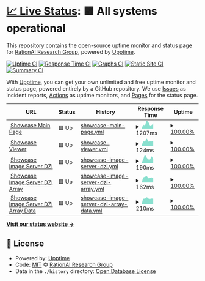 # [📈 Live Status](https://rationai-vis.ics.muni.cz): <!--live status--> **🟩 All systems operational**

This repository contains the open-source uptime monitor and status page for [RationAI Research Group](https://rationai-vis.ics.muni.cz), powered by [Upptime](https://github.com/upptime/upptime).

[![Uptime CI](https://github.com/RationAI/demo-uptime/workflows/Uptime%20CI/badge.svg)](https://github.com/RationAI/demo-uptime/actions?query=workflow%3A%22Uptime+CI%22)
[![Response Time CI](https://github.com/RationAI/demo-uptime/workflows/Response%20Time%20CI/badge.svg)](https://github.com/RationAI/demo-uptime/actions?query=workflow%3A%22Response+Time+CI%22)
[![Graphs CI](https://github.com/RationAI/demo-uptime/workflows/Graphs%20CI/badge.svg)](https://github.com/RationAI/demo-uptime/actions?query=workflow%3A%22Graphs+CI%22)
[![Static Site CI](https://github.com/RationAI/demo-uptime/workflows/Static%20Site%20CI/badge.svg)](https://github.com/RationAI/demo-uptime/actions?query=workflow%3A%22Static+Site+CI%22)
[![Summary CI](https://github.com/RationAI/demo-uptime/workflows/Summary%20CI/badge.svg)](https://github.com/RationAI/demo-uptime/actions?query=workflow%3A%22Summary+CI%22)

With [Upptime](https://upptime.js.org), you can get your own unlimited and free uptime monitor and status page, powered entirely by a GitHub repository. We use [Issues](https://github.com/RationAI/demo-uptime/issues) as incident reports, [Actions](https://github.com/RationAI/demo-uptime/actions) as uptime monitors, and [Pages](https://rationai-vis.ics.muni.cz) for the status page.

<!--start: status pages-->
<!-- This summary is generated by Upptime (https://github.com/upptime/upptime) -->
<!-- Do not edit this manually, your changes will be overwritten -->
<!-- prettier-ignore -->
| URL | Status | History | Response Time | Uptime |
| --- | ------ | ------- | ------------- | ------ |
| <img alt="" src="https://icons.duckduckgo.com/ip3/rationai-vis.ics.muni.cz.ico" height="13"> [Showcase Main Page](https://rationai-vis.ics.muni.cz/visualization-demo/showcase.php) | 🟩 Up | [showcase-main-page.yml](https://github.com/RationAI/demo-uptime/commits/HEAD/history/showcase-main-page.yml) | <details><summary><img alt="Response time graph" src="./graphs/showcase-main-page/response-time-week.png" height="20"> 1207ms</summary><br><a href="https://RationAI.github.io/demo-uptime/history/showcase-main-page"><img alt="Response time 1198" src="https://img.shields.io/endpoint?url=https%3A%2F%2Fraw.githubusercontent.com%2FRationAI%2Fdemo-uptime%2FHEAD%2Fapi%2Fshowcase-main-page%2Fresponse-time.json"></a><br><a href="https://RationAI.github.io/demo-uptime/history/showcase-main-page"><img alt="24-hour response time 1345" src="https://img.shields.io/endpoint?url=https%3A%2F%2Fraw.githubusercontent.com%2FRationAI%2Fdemo-uptime%2FHEAD%2Fapi%2Fshowcase-main-page%2Fresponse-time-day.json"></a><br><a href="https://RationAI.github.io/demo-uptime/history/showcase-main-page"><img alt="7-day response time 1207" src="https://img.shields.io/endpoint?url=https%3A%2F%2Fraw.githubusercontent.com%2FRationAI%2Fdemo-uptime%2FHEAD%2Fapi%2Fshowcase-main-page%2Fresponse-time-week.json"></a><br><a href="https://RationAI.github.io/demo-uptime/history/showcase-main-page"><img alt="30-day response time 1365" src="https://img.shields.io/endpoint?url=https%3A%2F%2Fraw.githubusercontent.com%2FRationAI%2Fdemo-uptime%2FHEAD%2Fapi%2Fshowcase-main-page%2Fresponse-time-month.json"></a><br><a href="https://RationAI.github.io/demo-uptime/history/showcase-main-page"><img alt="1-year response time 1198" src="https://img.shields.io/endpoint?url=https%3A%2F%2Fraw.githubusercontent.com%2FRationAI%2Fdemo-uptime%2FHEAD%2Fapi%2Fshowcase-main-page%2Fresponse-time-year.json"></a></details> | <details><summary><a href="https://RationAI.github.io/demo-uptime/history/showcase-main-page">100.00%</a></summary><a href="https://RationAI.github.io/demo-uptime/history/showcase-main-page"><img alt="All-time uptime 99.96%" src="https://img.shields.io/endpoint?url=https%3A%2F%2Fraw.githubusercontent.com%2FRationAI%2Fdemo-uptime%2FHEAD%2Fapi%2Fshowcase-main-page%2Fuptime.json"></a><br><a href="https://RationAI.github.io/demo-uptime/history/showcase-main-page"><img alt="24-hour uptime 100.00%" src="https://img.shields.io/endpoint?url=https%3A%2F%2Fraw.githubusercontent.com%2FRationAI%2Fdemo-uptime%2FHEAD%2Fapi%2Fshowcase-main-page%2Fuptime-day.json"></a><br><a href="https://RationAI.github.io/demo-uptime/history/showcase-main-page"><img alt="7-day uptime 100.00%" src="https://img.shields.io/endpoint?url=https%3A%2F%2Fraw.githubusercontent.com%2FRationAI%2Fdemo-uptime%2FHEAD%2Fapi%2Fshowcase-main-page%2Fuptime-week.json"></a><br><a href="https://RationAI.github.io/demo-uptime/history/showcase-main-page"><img alt="30-day uptime 100.00%" src="https://img.shields.io/endpoint?url=https%3A%2F%2Fraw.githubusercontent.com%2FRationAI%2Fdemo-uptime%2FHEAD%2Fapi%2Fshowcase-main-page%2Fuptime-month.json"></a><br><a href="https://RationAI.github.io/demo-uptime/history/showcase-main-page"><img alt="1-year uptime 99.96%" src="https://img.shields.io/endpoint?url=https%3A%2F%2Fraw.githubusercontent.com%2FRationAI%2Fdemo-uptime%2FHEAD%2Fapi%2Fshowcase-main-page%2Fuptime-year.json"></a></details>
| <img alt="" src="https://icons.duckduckgo.com/ip3/rationai-vis.ics.muni.cz.ico" height="13"> [Showcase Viewer](https://rationai-vis.ics.muni.cz/visualization-demo/client/redirect.php#%7B%22params%22%3A%7B%22bypassCookies%22%3Afalse%7D%2C%22meta%22%3A%7B%7D%2C%22data%22%3A%5B%22CancerDetection%2Ftissue.tif%22%2C%22CancerDetection%2Fannotation.tif%22%2C%22CancerDetection%2Fprobability.tif%22%2C%22CancerDetection%2Fexplainability.tif%22%5D%2C%22background%22%3A%5B%7B%22dataReference%22%3A0%7D%5D%2C%22visualizations%22%3A%5B%7B%22name%22%3A%22Automated%20cancer%20detection%22%2C%22shaders%22%3A%7B%22probability%22%3A%7B%22name%22%3A%22Probability%20Layer%22%2C%22type%22%3A%22heatmap%22%2C%22visible%22%3A1%2C%22dataReferences%22%3A%5B2%5D%2C%22params%22%3A%7B%22color%22%3A%22%23fff705%22%7D%2C%22index%22%3A0%2C%22cache%22%3A%7B%22heatmap%22%3A%7B%7D%7D%2C%22rendering%22%3Atrue%7D%2C%22explainability%22%3A%7B%22name%22%3A%22Explainability%20Layer%22%2C%22type%22%3A%22bipolar-heatmap%22%2C%22visible%22%3A1%2C%22dataReferences%22%3A%5B3%5D%2C%22params%22%3A%7B%7D%2C%22index%22%3A1%2C%22cache%22%3A%7B%22bipolar-heatmap%22%3A%7B%7D%7D%2C%22rendering%22%3Atrue%7D%2C%22annotation%22%3A%7B%22name%22%3A%22Annotation%20Layer%22%2C%22type%22%3A%22edge%22%2C%22visible%22%3A1%2C%22dataReferences%22%3A%5B1%5D%2C%22params%22%3A%7B%22color%22%3A%22%2300eeff%22%2C%22ctrlThreshold%22%3A0%7D%2C%22index%22%3A2%2C%22cache%22%3A%7B%22edge%22%3A%7B%7D%7D%2C%22rendering%22%3Atrue%7D%7D%2C%22params%22%3A%7B%7D%2C%22order%22%3A%5B%22probability%22%2C%22explainability%22%2C%22annotation%22%5D%7D%5D%2C%22shaderSources%22%3A%5B%5D%2C%22plugins%22%3A%7B%22gui_annotations%22%3A%7B%7D%2C%22recorder%22%3A%7B%7D%7D%2C%22dataPage%22%3A%7B%7D%7D) | 🟩 Up | [showcase-viewer.yml](https://github.com/RationAI/demo-uptime/commits/HEAD/history/showcase-viewer.yml) | <details><summary><img alt="Response time graph" src="./graphs/showcase-viewer/response-time-week.png" height="20"> 124ms</summary><br><a href="https://RationAI.github.io/demo-uptime/history/showcase-viewer"><img alt="Response time 140" src="https://img.shields.io/endpoint?url=https%3A%2F%2Fraw.githubusercontent.com%2FRationAI%2Fdemo-uptime%2FHEAD%2Fapi%2Fshowcase-viewer%2Fresponse-time.json"></a><br><a href="https://RationAI.github.io/demo-uptime/history/showcase-viewer"><img alt="24-hour response time 121" src="https://img.shields.io/endpoint?url=https%3A%2F%2Fraw.githubusercontent.com%2FRationAI%2Fdemo-uptime%2FHEAD%2Fapi%2Fshowcase-viewer%2Fresponse-time-day.json"></a><br><a href="https://RationAI.github.io/demo-uptime/history/showcase-viewer"><img alt="7-day response time 124" src="https://img.shields.io/endpoint?url=https%3A%2F%2Fraw.githubusercontent.com%2FRationAI%2Fdemo-uptime%2FHEAD%2Fapi%2Fshowcase-viewer%2Fresponse-time-week.json"></a><br><a href="https://RationAI.github.io/demo-uptime/history/showcase-viewer"><img alt="30-day response time 140" src="https://img.shields.io/endpoint?url=https%3A%2F%2Fraw.githubusercontent.com%2FRationAI%2Fdemo-uptime%2FHEAD%2Fapi%2Fshowcase-viewer%2Fresponse-time-month.json"></a><br><a href="https://RationAI.github.io/demo-uptime/history/showcase-viewer"><img alt="1-year response time 140" src="https://img.shields.io/endpoint?url=https%3A%2F%2Fraw.githubusercontent.com%2FRationAI%2Fdemo-uptime%2FHEAD%2Fapi%2Fshowcase-viewer%2Fresponse-time-year.json"></a></details> | <details><summary><a href="https://RationAI.github.io/demo-uptime/history/showcase-viewer">100.00%</a></summary><a href="https://RationAI.github.io/demo-uptime/history/showcase-viewer"><img alt="All-time uptime 99.97%" src="https://img.shields.io/endpoint?url=https%3A%2F%2Fraw.githubusercontent.com%2FRationAI%2Fdemo-uptime%2FHEAD%2Fapi%2Fshowcase-viewer%2Fuptime.json"></a><br><a href="https://RationAI.github.io/demo-uptime/history/showcase-viewer"><img alt="24-hour uptime 100.00%" src="https://img.shields.io/endpoint?url=https%3A%2F%2Fraw.githubusercontent.com%2FRationAI%2Fdemo-uptime%2FHEAD%2Fapi%2Fshowcase-viewer%2Fuptime-day.json"></a><br><a href="https://RationAI.github.io/demo-uptime/history/showcase-viewer"><img alt="7-day uptime 100.00%" src="https://img.shields.io/endpoint?url=https%3A%2F%2Fraw.githubusercontent.com%2FRationAI%2Fdemo-uptime%2FHEAD%2Fapi%2Fshowcase-viewer%2Fuptime-week.json"></a><br><a href="https://RationAI.github.io/demo-uptime/history/showcase-viewer"><img alt="30-day uptime 100.00%" src="https://img.shields.io/endpoint?url=https%3A%2F%2Fraw.githubusercontent.com%2FRationAI%2Fdemo-uptime%2FHEAD%2Fapi%2Fshowcase-viewer%2Fuptime-month.json"></a><br><a href="https://RationAI.github.io/demo-uptime/history/showcase-viewer"><img alt="1-year uptime 99.97%" src="https://img.shields.io/endpoint?url=https%3A%2F%2Fraw.githubusercontent.com%2FRationAI%2Fdemo-uptime%2FHEAD%2Fapi%2Fshowcase-viewer%2Fuptime-year.json"></a></details>
| <img alt="" src="https://icons.duckduckgo.com/ip3/rationai-vis.ics.muni.cz.ico" height="13"> [Showcase Image Server DZI](https://rationai-vis.ics.muni.cz/iipsrv-demo/iipsrv.fcgi?Deepzoom=CancerDetection/tissue.tif.dzi) | 🟩 Up | [showcase-image-server-dzi.yml](https://github.com/RationAI/demo-uptime/commits/HEAD/history/showcase-image-server-dzi.yml) | <details><summary><img alt="Response time graph" src="./graphs/showcase-image-server-dzi/response-time-week.png" height="20"> 190ms</summary><br><a href="https://RationAI.github.io/demo-uptime/history/showcase-image-server-dzi"><img alt="Response time 208" src="https://img.shields.io/endpoint?url=https%3A%2F%2Fraw.githubusercontent.com%2FRationAI%2Fdemo-uptime%2FHEAD%2Fapi%2Fshowcase-image-server-dzi%2Fresponse-time.json"></a><br><a href="https://RationAI.github.io/demo-uptime/history/showcase-image-server-dzi"><img alt="24-hour response time 140" src="https://img.shields.io/endpoint?url=https%3A%2F%2Fraw.githubusercontent.com%2FRationAI%2Fdemo-uptime%2FHEAD%2Fapi%2Fshowcase-image-server-dzi%2Fresponse-time-day.json"></a><br><a href="https://RationAI.github.io/demo-uptime/history/showcase-image-server-dzi"><img alt="7-day response time 190" src="https://img.shields.io/endpoint?url=https%3A%2F%2Fraw.githubusercontent.com%2FRationAI%2Fdemo-uptime%2FHEAD%2Fapi%2Fshowcase-image-server-dzi%2Fresponse-time-week.json"></a><br><a href="https://RationAI.github.io/demo-uptime/history/showcase-image-server-dzi"><img alt="30-day response time 248" src="https://img.shields.io/endpoint?url=https%3A%2F%2Fraw.githubusercontent.com%2FRationAI%2Fdemo-uptime%2FHEAD%2Fapi%2Fshowcase-image-server-dzi%2Fresponse-time-month.json"></a><br><a href="https://RationAI.github.io/demo-uptime/history/showcase-image-server-dzi"><img alt="1-year response time 208" src="https://img.shields.io/endpoint?url=https%3A%2F%2Fraw.githubusercontent.com%2FRationAI%2Fdemo-uptime%2FHEAD%2Fapi%2Fshowcase-image-server-dzi%2Fresponse-time-year.json"></a></details> | <details><summary><a href="https://RationAI.github.io/demo-uptime/history/showcase-image-server-dzi">100.00%</a></summary><a href="https://RationAI.github.io/demo-uptime/history/showcase-image-server-dzi"><img alt="All-time uptime 99.98%" src="https://img.shields.io/endpoint?url=https%3A%2F%2Fraw.githubusercontent.com%2FRationAI%2Fdemo-uptime%2FHEAD%2Fapi%2Fshowcase-image-server-dzi%2Fuptime.json"></a><br><a href="https://RationAI.github.io/demo-uptime/history/showcase-image-server-dzi"><img alt="24-hour uptime 100.00%" src="https://img.shields.io/endpoint?url=https%3A%2F%2Fraw.githubusercontent.com%2FRationAI%2Fdemo-uptime%2FHEAD%2Fapi%2Fshowcase-image-server-dzi%2Fuptime-day.json"></a><br><a href="https://RationAI.github.io/demo-uptime/history/showcase-image-server-dzi"><img alt="7-day uptime 100.00%" src="https://img.shields.io/endpoint?url=https%3A%2F%2Fraw.githubusercontent.com%2FRationAI%2Fdemo-uptime%2FHEAD%2Fapi%2Fshowcase-image-server-dzi%2Fuptime-week.json"></a><br><a href="https://RationAI.github.io/demo-uptime/history/showcase-image-server-dzi"><img alt="30-day uptime 100.00%" src="https://img.shields.io/endpoint?url=https%3A%2F%2Fraw.githubusercontent.com%2FRationAI%2Fdemo-uptime%2FHEAD%2Fapi%2Fshowcase-image-server-dzi%2Fuptime-month.json"></a><br><a href="https://RationAI.github.io/demo-uptime/history/showcase-image-server-dzi"><img alt="1-year uptime 99.98%" src="https://img.shields.io/endpoint?url=https%3A%2F%2Fraw.githubusercontent.com%2FRationAI%2Fdemo-uptime%2FHEAD%2Fapi%2Fshowcase-image-server-dzi%2Fuptime-year.json"></a></details>
| <img alt="" src="https://icons.duckduckgo.com/ip3/rationai-vis.ics.muni.cz.ico" height="13"> [Showcase Image Server DZI Array](https://rationai-vis.ics.muni.cz/iipsrv-demo/iipsrv.fcgi?DeepZoomExt=CancerDetection/annotation.tif,CancerDetection/probability.tif,CancerDetection/explainability.tif.dzi) | 🟩 Up | [showcase-image-server-dzi-array.yml](https://github.com/RationAI/demo-uptime/commits/HEAD/history/showcase-image-server-dzi-array.yml) | <details><summary><img alt="Response time graph" src="./graphs/showcase-image-server-dzi-array/response-time-week.png" height="20"> 162ms</summary><br><a href="https://RationAI.github.io/demo-uptime/history/showcase-image-server-dzi-array"><img alt="Response time 193" src="https://img.shields.io/endpoint?url=https%3A%2F%2Fraw.githubusercontent.com%2FRationAI%2Fdemo-uptime%2FHEAD%2Fapi%2Fshowcase-image-server-dzi-array%2Fresponse-time.json"></a><br><a href="https://RationAI.github.io/demo-uptime/history/showcase-image-server-dzi-array"><img alt="24-hour response time 139" src="https://img.shields.io/endpoint?url=https%3A%2F%2Fraw.githubusercontent.com%2FRationAI%2Fdemo-uptime%2FHEAD%2Fapi%2Fshowcase-image-server-dzi-array%2Fresponse-time-day.json"></a><br><a href="https://RationAI.github.io/demo-uptime/history/showcase-image-server-dzi-array"><img alt="7-day response time 162" src="https://img.shields.io/endpoint?url=https%3A%2F%2Fraw.githubusercontent.com%2FRationAI%2Fdemo-uptime%2FHEAD%2Fapi%2Fshowcase-image-server-dzi-array%2Fresponse-time-week.json"></a><br><a href="https://RationAI.github.io/demo-uptime/history/showcase-image-server-dzi-array"><img alt="30-day response time 200" src="https://img.shields.io/endpoint?url=https%3A%2F%2Fraw.githubusercontent.com%2FRationAI%2Fdemo-uptime%2FHEAD%2Fapi%2Fshowcase-image-server-dzi-array%2Fresponse-time-month.json"></a><br><a href="https://RationAI.github.io/demo-uptime/history/showcase-image-server-dzi-array"><img alt="1-year response time 193" src="https://img.shields.io/endpoint?url=https%3A%2F%2Fraw.githubusercontent.com%2FRationAI%2Fdemo-uptime%2FHEAD%2Fapi%2Fshowcase-image-server-dzi-array%2Fresponse-time-year.json"></a></details> | <details><summary><a href="https://RationAI.github.io/demo-uptime/history/showcase-image-server-dzi-array">100.00%</a></summary><a href="https://RationAI.github.io/demo-uptime/history/showcase-image-server-dzi-array"><img alt="All-time uptime 99.98%" src="https://img.shields.io/endpoint?url=https%3A%2F%2Fraw.githubusercontent.com%2FRationAI%2Fdemo-uptime%2FHEAD%2Fapi%2Fshowcase-image-server-dzi-array%2Fuptime.json"></a><br><a href="https://RationAI.github.io/demo-uptime/history/showcase-image-server-dzi-array"><img alt="24-hour uptime 100.00%" src="https://img.shields.io/endpoint?url=https%3A%2F%2Fraw.githubusercontent.com%2FRationAI%2Fdemo-uptime%2FHEAD%2Fapi%2Fshowcase-image-server-dzi-array%2Fuptime-day.json"></a><br><a href="https://RationAI.github.io/demo-uptime/history/showcase-image-server-dzi-array"><img alt="7-day uptime 100.00%" src="https://img.shields.io/endpoint?url=https%3A%2F%2Fraw.githubusercontent.com%2FRationAI%2Fdemo-uptime%2FHEAD%2Fapi%2Fshowcase-image-server-dzi-array%2Fuptime-week.json"></a><br><a href="https://RationAI.github.io/demo-uptime/history/showcase-image-server-dzi-array"><img alt="30-day uptime 100.00%" src="https://img.shields.io/endpoint?url=https%3A%2F%2Fraw.githubusercontent.com%2FRationAI%2Fdemo-uptime%2FHEAD%2Fapi%2Fshowcase-image-server-dzi-array%2Fuptime-month.json"></a><br><a href="https://RationAI.github.io/demo-uptime/history/showcase-image-server-dzi-array"><img alt="1-year uptime 99.98%" src="https://img.shields.io/endpoint?url=https%3A%2F%2Fraw.githubusercontent.com%2FRationAI%2Fdemo-uptime%2FHEAD%2Fapi%2Fshowcase-image-server-dzi-array%2Fuptime-year.json"></a></details>
| <img alt="" src="https://icons.duckduckgo.com/ip3/rationai-vis.ics.muni.cz.ico" height="13"> [Showcase Image Server DZI Array Data](https://rationai-vis.ics.muni.cz/iipsrv-demo/iipsrv.fcgi?DeepZoomExt=CancerDetection/annotation.tif,CancerDetection/probability.tif,CancerDetection/explainability.tif_files/0/0_0.jpg) | 🟩 Up | [showcase-image-server-dzi-array-data.yml](https://github.com/RationAI/demo-uptime/commits/HEAD/history/showcase-image-server-dzi-array-data.yml) | <details><summary><img alt="Response time graph" src="./graphs/showcase-image-server-dzi-array-data/response-time-week.png" height="20"> 210ms</summary><br><a href="https://RationAI.github.io/demo-uptime/history/showcase-image-server-dzi-array-data"><img alt="Response time 236" src="https://img.shields.io/endpoint?url=https%3A%2F%2Fraw.githubusercontent.com%2FRationAI%2Fdemo-uptime%2FHEAD%2Fapi%2Fshowcase-image-server-dzi-array-data%2Fresponse-time.json"></a><br><a href="https://RationAI.github.io/demo-uptime/history/showcase-image-server-dzi-array-data"><img alt="24-hour response time 201" src="https://img.shields.io/endpoint?url=https%3A%2F%2Fraw.githubusercontent.com%2FRationAI%2Fdemo-uptime%2FHEAD%2Fapi%2Fshowcase-image-server-dzi-array-data%2Fresponse-time-day.json"></a><br><a href="https://RationAI.github.io/demo-uptime/history/showcase-image-server-dzi-array-data"><img alt="7-day response time 210" src="https://img.shields.io/endpoint?url=https%3A%2F%2Fraw.githubusercontent.com%2FRationAI%2Fdemo-uptime%2FHEAD%2Fapi%2Fshowcase-image-server-dzi-array-data%2Fresponse-time-week.json"></a><br><a href="https://RationAI.github.io/demo-uptime/history/showcase-image-server-dzi-array-data"><img alt="30-day response time 224" src="https://img.shields.io/endpoint?url=https%3A%2F%2Fraw.githubusercontent.com%2FRationAI%2Fdemo-uptime%2FHEAD%2Fapi%2Fshowcase-image-server-dzi-array-data%2Fresponse-time-month.json"></a><br><a href="https://RationAI.github.io/demo-uptime/history/showcase-image-server-dzi-array-data"><img alt="1-year response time 236" src="https://img.shields.io/endpoint?url=https%3A%2F%2Fraw.githubusercontent.com%2FRationAI%2Fdemo-uptime%2FHEAD%2Fapi%2Fshowcase-image-server-dzi-array-data%2Fresponse-time-year.json"></a></details> | <details><summary><a href="https://RationAI.github.io/demo-uptime/history/showcase-image-server-dzi-array-data">100.00%</a></summary><a href="https://RationAI.github.io/demo-uptime/history/showcase-image-server-dzi-array-data"><img alt="All-time uptime 99.98%" src="https://img.shields.io/endpoint?url=https%3A%2F%2Fraw.githubusercontent.com%2FRationAI%2Fdemo-uptime%2FHEAD%2Fapi%2Fshowcase-image-server-dzi-array-data%2Fuptime.json"></a><br><a href="https://RationAI.github.io/demo-uptime/history/showcase-image-server-dzi-array-data"><img alt="24-hour uptime 100.00%" src="https://img.shields.io/endpoint?url=https%3A%2F%2Fraw.githubusercontent.com%2FRationAI%2Fdemo-uptime%2FHEAD%2Fapi%2Fshowcase-image-server-dzi-array-data%2Fuptime-day.json"></a><br><a href="https://RationAI.github.io/demo-uptime/history/showcase-image-server-dzi-array-data"><img alt="7-day uptime 100.00%" src="https://img.shields.io/endpoint?url=https%3A%2F%2Fraw.githubusercontent.com%2FRationAI%2Fdemo-uptime%2FHEAD%2Fapi%2Fshowcase-image-server-dzi-array-data%2Fuptime-week.json"></a><br><a href="https://RationAI.github.io/demo-uptime/history/showcase-image-server-dzi-array-data"><img alt="30-day uptime 100.00%" src="https://img.shields.io/endpoint?url=https%3A%2F%2Fraw.githubusercontent.com%2FRationAI%2Fdemo-uptime%2FHEAD%2Fapi%2Fshowcase-image-server-dzi-array-data%2Fuptime-month.json"></a><br><a href="https://RationAI.github.io/demo-uptime/history/showcase-image-server-dzi-array-data"><img alt="1-year uptime 99.98%" src="https://img.shields.io/endpoint?url=https%3A%2F%2Fraw.githubusercontent.com%2FRationAI%2Fdemo-uptime%2FHEAD%2Fapi%2Fshowcase-image-server-dzi-array-data%2Fuptime-year.json"></a></details>

<!--end: status pages-->

[**Visit our status website →**](https://rationai-vis.ics.muni.cz)

## 📄 License

- Powered by: [Upptime](https://github.com/upptime/upptime)
- Code: [MIT](./LICENSE) © [RationAI Research Group](https://rationai-vis.ics.muni.cz)
- Data in the `./history` directory: [Open Database License](https://opendatacommons.org/licenses/odbl/1-0/)
